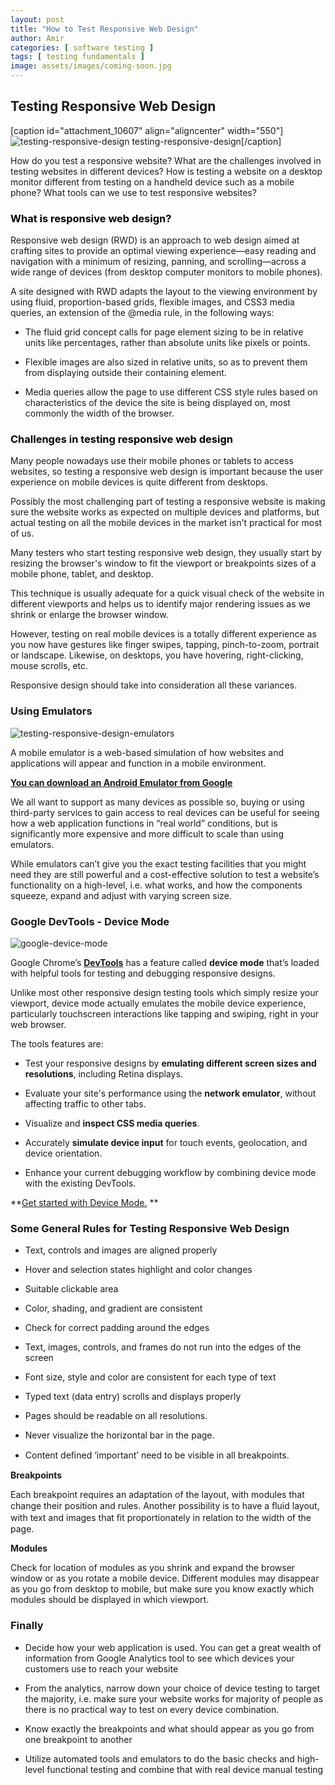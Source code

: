 ```yaml
---
layout: post
title: "How to Test Responsive Web Design"
author: Amir
categories: [ software testing ]
tags: [ testing fundamentals ]
image: assets/images/coming-soon.jpg
---
```


## Testing Responsive Web Design

[caption id="attachment_10607" align="aligncenter" width="550"]![testing-responsive-design](https://www.testingexcellence.com/wp-content/uploads/2015/03/testing-responsive-design.png) testing-responsive-design[/caption]

How do you test a responsive website? What are the challenges involved in testing websites in different devices? How is testing a website on a desktop monitor different from testing on a handheld device such as a mobile phone? What tools can we use to test responsive websites?

### <span style="color: #000000;">What is responsive web design?</span>

Responsive web design (RWD) is an approach to web design aimed at crafting sites to provide an optimal viewing experience—easy reading and navigation with a minimum of resizing, panning, and scrolling—across a wide range of devices (from desktop computer monitors to mobile phones).

A site designed with RWD adapts the layout to the viewing environment by using fluid, proportion-based grids, flexible images, and CSS3 media queries, an extension of the @media rule, in the following ways:

*   The fluid grid concept calls for page element sizing to be in relative units like percentages, rather than absolute units like pixels or points.

*   Flexible images are also sized in relative units, so as to prevent them from displaying outside their containing element.

*   Media queries allow the page to use different CSS style rules based on characteristics of the device the site is being displayed on, most commonly the width of the browser.

### <span style="color: #000000;">Challenges in testing responsive web design</span>

Many people nowadays use their mobile phones or tablets to access websites, so testing a responsive web design is important because the user experience on mobile devices is quite different from desktops.

Possibly the most challenging part of testing a responsive website is making sure the website works as expected on multiple devices and platforms, but actual testing on all the mobile devices in the market isn't practical for most of us.

Many testers who start testing responsive web design, they usually start by resizing the browser's window to fit the viewport or breakpoints sizes of a mobile phone, tablet, and desktop.

This technique is usually adequate for a quick visual check of the website in different viewports and helps us to identify major rendering issues as we shrink or enlarge the browser window.

However, testing on real mobile devices is a totally different experience as you now have gestures like finger swipes, tapping, pinch-to-zoom, portrait or landscape. Likewise, on desktops, you have hovering, right-clicking, mouse scrolls, etc.

Responsive design should take into consideration all these variances.

### Using Emulators

![testing-responsive-design-emulators](https://www.testingexcellence.com/wp-content/uploads/2015/03/testing-responsive-design-emulators.png)

A mobile emulator is a web-based simulation of how websites and applications will appear and function in a mobile environment.

**[You can download an Android Emulator from Google](http://developer.android.com/tools/help/emulator.html "Android Emulator")**

We all want to support as many devices as possible so, buying or using third-party services to gain access to real devices can be useful for seeing how a web application functions in “real world” conditions, but is significantly more expensive and more difficult to scale than using emulators.

While emulators can’t give you the exact testing facilities that you might need they are still powerful and a cost-effective solution to test a website’s functionality on a high-level, i.e. what works, and how the components squeeze, expand and adjust with varying screen size.

### Google DevTools - Device Mode

![google-device-mode](https://www.testingexcellence.com/wp-content/uploads/2015/03/google-device-mode-e1427733356213.png)

Google Chrome’s **[DevTools](http://sixrevisions.com/tutorials/devtools-tutorials/ "Google Chrome DevTools Tutorials")** has a feature called **device mode** that’s loaded with helpful tools for testing and debugging responsive designs.

Unlike most other responsive design testing tools which simply resize your viewport, device mode actually emulates the mobile device experience, particularly touchscreen interactions like tapping and swiping, right in your web browser.

The tools features are:

*   Test your responsive designs by **emulating different screen sizes and resolutions**, including Retina displays.

*   Evaluate your site's performance using the **network emulator**, without affecting traffic to other tabs.

*   Visualize and **inspect CSS media queries**.

*   Accurately **simulate device input** for touch events, geolocation, and device orientation.

*   Enhance your current debugging workflow by combining device mode with the existing DevTools.

**[Get started with Device Mode.](https://developer.chrome.com/devtools/docs/device-mode "device-mode") **

### Some General Rules for Testing Responsive Web Design

*   Text, controls and images are aligned properly

*   Hover and selection states highlight and color changes

*   Suitable clickable area

*   Color, shading, and gradient are consistent

*   Check for correct padding around the edges

*   Text, images, controls, and frames do not run into the edges of the screen

*   Font size, style and color are consistent for each type of text

*   Typed text (data entry) scrolls and displays properly

*   Pages should be readable on all resolutions.

*   Never visualize the horizontal bar in the page.

*   Content deﬁned ‘important’ need to be visible in all breakpoints.

**Breakpoints**

Each breakpoint requires an adaptation of the layout, with modules that change their position and rules. Another possibility is to have a ﬂuid layout, with text and images that ﬁt proportionately in relation to the width of the page.

**Modules**

Check for location of modules as you shrink and expand the browser window or as you rotate a mobile device. Different modules may disappear as you go from desktop to mobile, but make sure you know exactly which modules should be displayed in which viewport.

### Finally

*   Decide how your web application is used. You can get a great wealth of information from Google Analytics tool to see which devices your customers use to reach your website

*   From the analytics, narrow down your choice of device testing to target the majority, i.e. make sure your website works for majority of people as there is no practical way to test on every device combination.

*   Know exactly the breakpoints and what should appear as you go from one breakpoint to another

*   Utilize automated tools and emulators to do the basic checks and high-level functional testing and combine that with real device manual testing